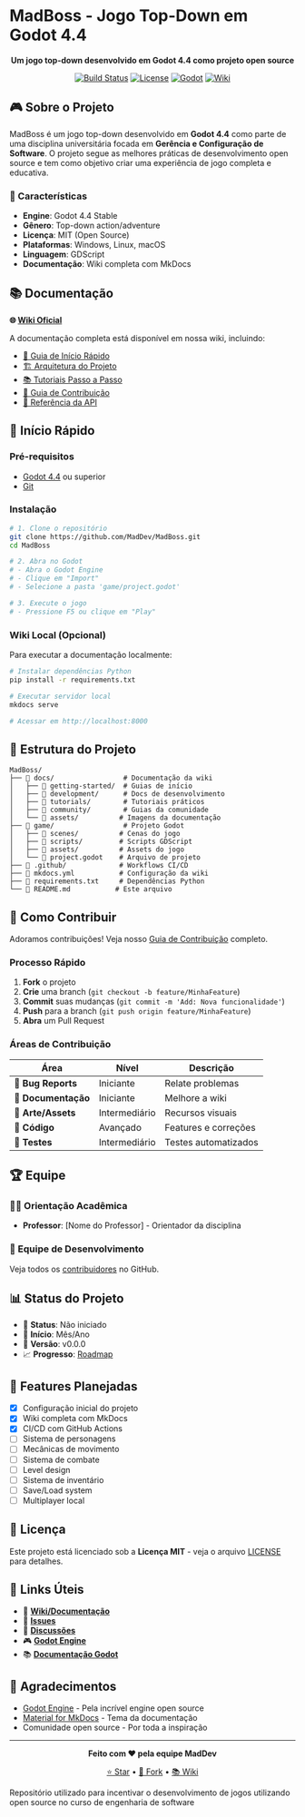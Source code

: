 # MadBoss - Jogo Top-Down em Godot 4.4

<div align="center">
  
  **Um jogo top-down desenvolvido em Godot 4.4 como projeto open source**
  
  [![Build Status](https://github.com/MadDev/MadBoss/workflows/Build%20and%20Deploy%20Wiki/badge.svg)](https://github.com/MadDev/MadBoss/actions)
  [![License](https://img.shields.io/github/license/MadDev/MadBoss)](LICENSE)
  [![Godot](https://img.shields.io/badge/Godot-4.4-blue.svg)](https://godotengine.org/)
  [![Wiki](https://img.shields.io/badge/Wiki-Online-green.svg)](https://maddev.github.io/MadBoss/)
  
</div>

## 🎮 Sobre o Projeto

MadBoss é um jogo top-down desenvolvido em **Godot 4.4** como parte de uma disciplina universitária focada em **Gerência e Configuração de Software**. O projeto segue as melhores práticas de desenvolvimento open source e tem como objetivo criar uma experiência de jogo completa e educativa.

### 🎯 Características

- **Engine**: Godot 4.4 Stable
- **Gênero**: Top-down action/adventure
- **Licença**: MIT (Open Source)
- **Plataformas**: Windows, Linux, macOS
- **Linguagem**: GDScript
- **Documentação**: Wiki completa com MkDocs

## 📚 Documentação

**🌐 [Wiki Oficial](https://maddev.github.io/MadBoss/)**

A documentação completa está disponível em nossa wiki, incluindo:

- [🚀 Guia de Início Rápido](https://maddev.github.io/MadBoss/getting-started/)
- [🏗️ Arquitetura do Projeto](https://maddev.github.io/MadBoss/development/architecture/)
- [📚 Tutoriais Passo a Passo](https://maddev.github.io/MadBoss/tutorials/)
- [🤝 Guia de Contribuição](https://maddev.github.io/MadBoss/community/contributing-guide/)
- [📖 Referência da API](https://maddev.github.io/MadBoss/api/)

## 🚀 Início Rápido

### Pré-requisitos

- [Godot 4.4](https://godotengine.org/download) ou superior
- [Git](https://git-scm.com/)

### Instalação

```bash
# 1. Clone o repositório
git clone https://github.com/MadDev/MadBoss.git
cd MadBoss

# 2. Abra no Godot
# - Abra o Godot Engine
# - Clique em "Import"
# - Selecione a pasta 'game/project.godot'

# 3. Execute o jogo
# - Pressione F5 ou clique em "Play"
```

### Wiki Local (Opcional)

Para executar a documentação localmente:

```bash
# Instalar dependências Python
pip install -r requirements.txt

# Executar servidor local
mkdocs serve

# Acessar em http://localhost:8000
```

## 📁 Estrutura do Projeto

```
MadBoss/
├── 📂 docs/                 # Documentação da wiki
│   ├── 📂 getting-started/  # Guias de início
│   ├── 📂 development/      # Docs de desenvolvimento
│   ├── 📂 tutorials/        # Tutoriais práticos
│   ├── 📂 community/        # Guias da comunidade
│   └── 📂 assets/          # Imagens da documentação
├── 📂 game/                 # Projeto Godot
│   ├── 📂 scenes/          # Cenas do jogo
│   ├── 📂 scripts/         # Scripts GDScript
│   ├── 📂 assets/          # Assets do jogo
│   └── 📄 project.godot    # Arquivo de projeto
├── 📂 .github/             # Workflows CI/CD
├── 📄 mkdocs.yml           # Configuração da wiki
├── 📄 requirements.txt     # Dependências Python
└── 📄 README.md           # Este arquivo
```

## 🤝 Como Contribuir

Adoramos contribuições! Veja nosso [Guia de Contribuição](https://maddev.github.io/MadBoss/community/contributing-guide/) completo.

### Processo Rápido

1. **Fork** o projeto
2. **Crie** uma branch (`git checkout -b feature/MinhaFeature`)
3. **Commit** suas mudanças (`git commit -m 'Add: Nova funcionalidade'`)
4. **Push** para a branch (`git push origin feature/MinhaFeature`)
5. **Abra** um Pull Request

### Áreas de Contribuição

| Área | Nível | Descrição |
|------|-------|-----------|
| 🐛 **Bug Reports** | Iniciante | Relate problemas |
| 📝 **Documentação** | Iniciante | Melhore a wiki |
| 🎨 **Arte/Assets** | Intermediário | Recursos visuais |
| 🔧 **Código** | Avançado | Features e correções |
| 🧪 **Testes** | Intermediário | Testes automatizados |

## 🏆 Equipe

### 👨‍🏫 Orientação Acadêmica
- **Professor**: [Nome do Professor] - Orientador da disciplina

### 👥 Equipe de Desenvolvimento
Veja todos os [contribuidores](https://github.com/MadDev/MadBoss/graphs/contributors) no GitHub.

## 📊 Status do Projeto

- 🚧 **Status**: Não iniciado
- 📅 **Início**: Mês/Ano
- 🎯 **Versão**: v0.0.0
- 📈 **Progresso**: [Roadmap](https://maddev.github.io/MadBoss/community/roadmap/)

## 🌟 Features Planejadas

- [x] Configuração inicial do projeto
- [x] Wiki completa com MkDocs
- [x] CI/CD com GitHub Actions
- [ ] Sistema de personagens
- [ ] Mecânicas de movimento
- [ ] Sistema de combate
- [ ] Level design
- [ ] Sistema de inventário
- [ ] Save/Load system
- [ ] Multiplayer local

## 📜 Licença

Este projeto está licenciado sob a **Licença MIT** - veja o arquivo [LICENSE](LICENSE) para detalhes.

## 🔗 Links Úteis

- 📖 **[Wiki/Documentação](https://maddev.github.io/MadBoss/)**
- 🐛 **[Issues](https://github.com/MadDev/MadBoss/issues)**
- 💬 **[Discussões](https://github.com/MadDev/MadBoss/discussions)**
- 🎮 **[Godot Engine](https://godotengine.org/)**
- 📚 **[Documentação Godot](https://docs.godotengine.org/)**

## 💖 Agradecimentos

- [Godot Engine](https://godotengine.org/) - Pela incrível engine open source
- [Material for MkDocs](https://squidfunk.github.io/mkdocs-material/) - Tema da documentação
- Comunidade open source - Por toda a inspiração

---

<div align="center">
  
  **Feito com ❤️ pela equipe MadDev**
  
  [⭐ Star](https://github.com/MadDev/MadBoss) • [🍴 Fork](https://github.com/MadDev/MadBoss/fork) • [📚 Wiki](https://maddev.github.io/MadBoss/)
  
</div>
Repositório utilizado para incentivar o desenvolvimento de jogos utilizando open source no curso de engenharia de software 
